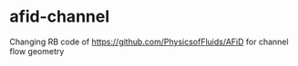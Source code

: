 # afid-channel
Changing RB code of https://github.com/PhysicsofFluids/AFiD for channel flow geometry 
